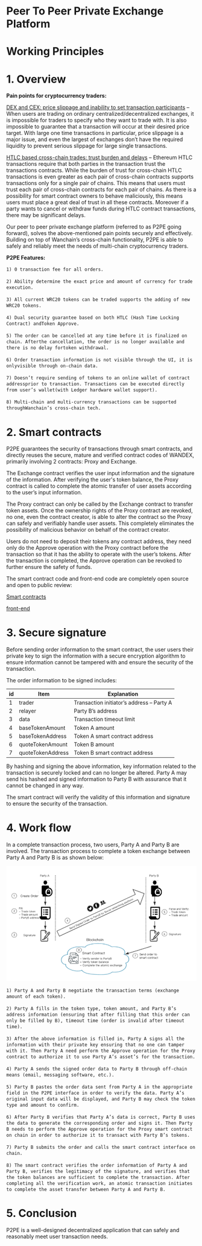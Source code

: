# Peer To Peer Private Exchange Platform
# Working Principles

# 1. Overview

**Pain points for cryptocurrency traders:**

<u>DEX and CEX: price slippage and inability to set transaction participants</u> – When users are trading on ordinary centralized/decentralized exchanges, it is impossible for traders to specify who they want to trade with. It is also impossible to guarantee that a transaction will occur at their desired price target. With large one time transactions in particular, price slippage is a major issue, and even the largest of exchanges don’t have the required liquidity to prevent serious slippage for large single transactions. 

<u>HTLC based cross-chain trades: trust burden and delays</u> – Ethereum HTLC transactions require that both parties in the transaction trust the transactions contracts. While the burden of trust for cross-chain HTLC transactions is even greater as each pair of cross-chain contracts supports transactions only for a single pair of chains. This means that users must trust each pair of cross-chain contracts for each pair of chains. As there is a possibility for smart contract owners to behave maliciously, this means users must place a great deal of trust in all these contracts. Moreover if a party wants to cancel or withdraw funds during HTLC contract transactions, there may be significant delays.

Our peer to peer private exchange platform (referred to as P2PE going forward), solves the above-mentioned pain points securely and effectively. Building on top of Wanchain’s cross-chain functionality, P2PE is able to safely and reliably meet the needs of multi-chain cryptocurrency traders. 

**P2PE Features:**

    1) 0 transaction fee for all orders.

    2) Ability determine the exact price and amount of currency for trade execution.

    3) All current WRC20 tokens can be traded supports the adding of new WRC20 tokens.

    4) Dual security guarantee based on both HTLC (Hash Time Locking Contract) andToken Approve.

    5) The order can be cancelled at any time before it is finalized on chain. Afterthe cancellation, the order is no longer available and there is no delay fortoken withdrawal.

    6) Order transaction information is not visible through the UI, it is onlyvisible through on-chain data.

    7) Doesn’t require sending of tokens to an online wallet of contract addressprior to transaction. Transactions can be executed directly from user’s wallet(with Ledger hardware wallet support).

    8) Multi-chain and multi-currency transactions can be supported throughWanchain’s cross-chain tech.

# 2. Smart contracts

P2PE guarantees the security of transactions through smart contracts, and directly reuses the secure, mature and verified contract codes of WANDEX, primarily involving 2 contracts: Proxy and Exchange.

The Exchange contract verifies the user input information and the signature of the information. After verifying the user's token balance, the Proxy contract is called to complete the atomic transfer of user assets according to the user’s input information.

The Proxy contract can only be called by the Exchange contract to transfer token assets. Once the ownership rights of the Proxy contract are revoked, no one, even the contract creator, is able to alter the contract so the Proxy can safely and verifiably handle user assets. This completely eliminates the possibility of malicious behavior on behalf of the contract creator.

Users do not need to deposit their tokens any contract address, they need only do the Approve operation with the Proxy contract before the transaction so that it has the ability to operate with the user’s tokens. After the transaction is completed, the Approve operation can be revoked to further ensure the safety of funds.

The smart contract code and front-end code are completely open source and open to public review:

[Smart contracts](https://github.com/wandevs/wandex-smart-contract/tree/v1.1)

[front-end](https://github.com/wandevs/p2pe-web)

# 3. Secure signature

Before sending order information to the smart contract, the user users their private key to sign the information with a secure encryption algorithm to ensure information cannot be tampered with and ensure the security of the transaction.
 
The order information to be signed includes:

| id | Item | Explanation |
|----|----|----|
|1|trader|Transaction initiator’s address – Party A|
|2|relayer|Party B’s address|
|3|data|Transaction timeout limit|
|4|baseTokenAmount|Token A amount|
|5|baseTokenAddress|Token A smart contract address |
|6|quoteTokenAmount|Token B amount|
|7|quoteTokenAddress|Token B smart contract address|

By hashing and signing the above information, key information related to the transaction is securely locked and can no longer be altered. Party A may send his hashed and signed information to Party B  with assurance that it cannot be changed in any way. 

The smart contract will verify the validity of this information and signature to ensure the security of the transaction.

# 4. Work flow

In a complete transaction process, two users, Party A and Party B are involved. The transaction process to complete a token exchange between Party A and Party B is as shown below:

![图片](./img/22.png)

    1) Party A and Party B negotiate the transaction terms (exchange amount of each token).

    2) Party A fills in the token type, token amount, and Party B’s address information (ensuring that after filling that this order can only be filled by B), timeout time (order is invalid after timeout time).

    3) After the above information is filled in, Party A signs all the information with their private key ensuring that no one can tamper with it. Then Party A need perform the Approve operation for the Proxy contract to authorize it to use Party A’s asset’s for the transaction.

    4) Party A sends the signed order data to Party B through off-chain means (email, messaging software, etc.).

    5) Party B pastes the order data sent from Party A in the appropriate field in the P2PE interface in order to verify the data. Party A’s original input data will be displayed, and Party B may check the token type and amount to confirm.

    6) After Party B verifies that Party A’s data is correct, Party B uses the data to generate the corresponding order and signs it. Then Party B needs to perform the Approve operation for the Proxy smart contract on chain in order to authorize it to transact with Party B’s tokens.  

    7) Party B submits the order and calls the smart contract interface on chain.

    8) The smart contract verifies the order information of Party A and Party B, verifies the legitimacy of the signature, and verifies that the token balances are sufficient to complete the transaction. After completing all the verification work, an atomic transaction initiates to complete the asset transfer between Party A and Party B.

# 5. Conclusion

P2PE is a well-designed decentralized application that can safely and reasonably meet user transaction needs.